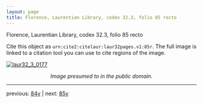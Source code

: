 ```yaml
---
layout: page
title: Florence, Laurentian Library, codex 32.3, folio 85 recto
---
```


Florence, Laurentian Library, codex 32.3, folio 85 recto

Cite this object as `urn:cite2:citelaur:laur32pages.v1:85r`.  The full image is linked to a citation tool you can use to cite regions of the image.

[![laur32_3_0177](http://www.homermultitext.org/iipsrv?IIIF=/project/homer/pyramidal/deepzoom/citelaur/laur32imgs/v1/laur32_3_0177.tif/full/800,/0/default.jpg)](http://www.homermultitext.org/ict2/?urn=urn:cite2:citelaur:laur32imgs.v1:laur32_3_0177) 

<p style="text-align: center; font-style: italic;">Image presumed to in the public domain.</p>

---

previous: [84v](../84v/) | next: [85v](../85v/)